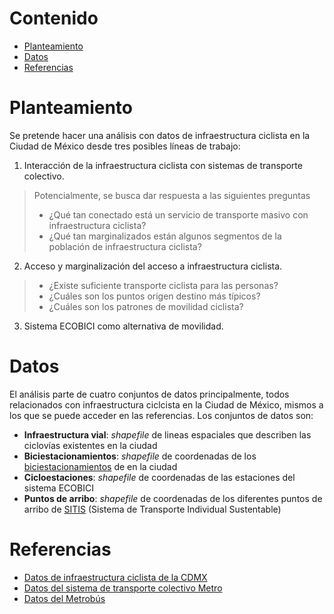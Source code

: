 # Contenido

-   [Planteamiento](#planteamiento)
-   [Datos](#datos)
-   [Referencias](#referencias)

# Planteamiento

Se pretende hacer una análisis con datos de infraestructura ciclista en la Ciudad de México desde tres posibles líneas de trabajo:

1. Interacción de la infraestructura ciclista con sistemas de transporte colectivo.
>Potencialmente, se busca dar respuesta a las siguientes preguntas
>* ¿Qué tan conectado está un servicio de transporte masivo con infraestructura ciclista?
>* ¿Qué tan marginalizados están algunos segmentos de la población de infraestructura ciclista?
  
2. Acceso y marginalización del acceso a infraestructura ciclista.
>* ¿Existe suficiente transporte ciclista para las personas?
>* ¿Cuáles son los puntos origen destino más típicos?
>* ¿Cuáles son los patrones de movilidad ciclista?
  
3. Sistema ECOBICI como alternativa de movilidad.

# Datos

El análisis parte de cuatro conjuntos de datos principalmente, todos relacionados con infraestructura ciclcista en la Ciudad de México, mismos a los que se puede acceder en las referencias. Los conjuntos de datos son:

* **Infraestructura vial**: _shapefile_ de lineas espaciales que describen las ciclovías existentes en la ciudad
* **Biciestacionamientos**: _shapefile_ de coordenadas de los [biciestacionamientos](https://miituo.com/blog/cotizar-seguro-de-auto/biciestacionamientos-cdmx-que-son-como-usarlos) de en la ciudad
* **Cicloestaciones**: _shapefile_ de coordenadas de las estaciones del sistema ECOBICI
* **Puntos de arribo**: _shapefile_ de coordenadas de los diferentes puntos de arribo de [SITIS](https://www.pasajero7.com/avanza-construccion-puntos-arribo-bicicletas-monopatines-sin-anclaje/) (Sistema de Transporte Individual Sustentable)

# Referencias

* [Datos de infraestructura ciclista de la CDMX](https://datos.cdmx.gob.mx/dataset/infraestructura-vial-ciclista/resource/1cf94274-0bf6-4220-b959-8aa0ec68a326?inner_span=True)
* [Datos del sistema de transporte colectivo Metro](https://datos.cdmx.gob.mx/dataset/lineas-y-estaciones-del-metro)
* [Datos del Metrobús](https://datos.cdmx.gob.mx/dataset/geolocalizacion-metrobus)

